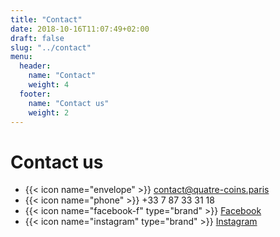 ```yaml
---
title: "Contact"
date: 2018-10-16T11:07:49+02:00
draft: false
slug: "../contact"
menu:
  header:
    name: "Contact"
    weight: 4
  footer:
    name: "Contact us"
    weight: 2
---
```


# Contact us

* {{< icon name="envelope" >}} contact@quatre-coins.paris
* {{< icon name="phone" >}} +33 7 87 33 31 18
* {{< icon name="facebook-f" type="brand" >}} [Facebook](https://www.facebook.com/aux4coinsdeParis/)
* {{< icon name="instagram" type="brand" >}} [Instagram](https://www.instagram.com/auxquatrecoinsdeparis/)
